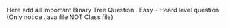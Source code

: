 Here add all important Binary Tree Question . Easy - Heard level question. (Only notice .java file NOT Class file)
